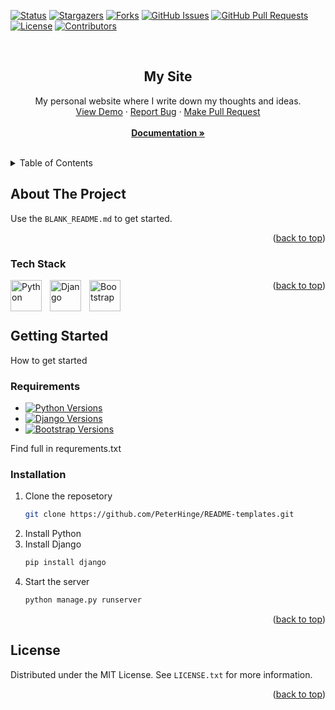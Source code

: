 <a name="readme-top"></a>

[![Status](https://img.shields.io/badge/status-active-success.svg)]()
[![Stargazers](https://img.shields.io/github/stars/peterhinge/mysite.svg)](https://github.com/peterhinge/mysite/stargazers)
[![Forks](https://img.shields.io/github/forks/peterhinge/mysite.svg)](https://github.com/peterhinge/mysite/network/members)
[![GitHub Issues](https://img.shields.io/github/issues/peterhinge/mysite.svg)](https://github.com/peterhinge/mysite/issues)
[![GitHub Pull Requests](https://img.shields.io/github/issues-pr/peterhinge/mysite.svg)](https://github.com/peterhinge/mysite/pulls)
[![License](https://img.shields.io/badge/license-MIT-yellow.svg)](https://github.com/peterhinge/mysite/blob/main/LICENSE)
[![Contributors](https://img.shields.io/github/contributors/peterhinge/mysite.svg)](https://github.com/peterhinge/mysite/graphs/contributors)


<br />

<div align="center">

  <h2 align="center">My Site</h2>

  <p align="center">
    My personal website where I write down my thoughts and ideas.
    <br />
    <a href="https://github.com/peterhinge/mysite">View Demo</a>
    ·
    <a href="https://github.com/peterhinge/mysite/issues">Report Bug</a>
    ·
    <a href="https://github.com/peterhinge/mysite/pulls">Make Pull Request</a>
    <br />
    <br />
    <a href="https://github.com/peterhinge/mysite"><strong>Documentation »</strong></a>
  </p>
</div>

<br>

<!-- TABLE OF CONTENTS -->
<details>
  <summary>Table of Contents</summary>
  <ol>
    <li>
      <a href="#about-the-project">About The Project</a>
      <ul>
        <li><a href="#tech-stack">Tech Stack</a></li>
      </ul>
    </li>
    <li>
      <a href="#getting-started">Getting Started</a>
      <ul>
        <li><a href="#requirements">Requirements</a></li>
        <li><a href="#installation">Installation</a></li>
      </ul>
    </li>
    <li><a href="#license">License</a></li>
  </ol>
</details>


<!-- ABOUT THE PROJECT -->
## About The Project



Use the `BLANK_README.md` to get started.

<p align="right">(<a href="#readme-top">back to top</a>)</p>


<!-- TECH STACK -->
### Tech Stack

<img align="left" alt="Python" width="50px" style="padding-right:10px;" src="https://cdn.jsdelivr.net/gh/devicons/devicon/icons/python/python-original.svg" />
<img align="left" alt="Django" width="50px" style="padding-right:10px;" src="https://cdn.jsdelivr.net/gh/devicons/devicon/icons/django/django-plain-wordmark.svg" />
<img align="left" alt="Bootstrap" width="50px" style="padding-right:10px;" src="https://cdn.jsdelivr.net/gh/devicons/devicon/icons/bootstrap/bootstrap-plain.svg" />

<p align="right">(<a href="#readme-top">back to top</a>)</p>

<br>

<!-- GETTING STARTED -->
## Getting Started

How to get started


<!-- REQUIREMENTS -->
### Requirements

* [![Python Versions](https://img.shields.io/badge/python-3.10-blue)](https://www.python.org/)
* [![Django Versions](https://img.shields.io/badge/django-4.2-blue)](https://www.djangoproject.com/)
* [![Bootstrap Versions](https://img.shields.io/badge/bootstrap-5.2-blue)](https://getbootstrap.com/)

Find full in requrements.txt


### Installation

1. Clone the reposetory
   ```sh
   git clone https://github.com/PeterHinge/README-templates.git
   ```
2. Install Python
3. Install Django
   ```sh
   pip install django
   ```
4. Start the server 
   ```sh
   python manage.py runserver
   ```

<p align="right">(<a href="#readme-top">back to top</a>)</p>

## License

Distributed under the MIT License. See `LICENSE.txt` for more information.

<p align="right">(<a href="#readme-top">back to top</a>)</p>
